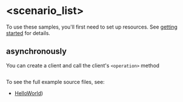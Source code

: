 # <scenario_list>

To use these samples, you'll first need to set up resources. See [getting started](https://github.com/Azure/azure-sdk-for-net/blob/main/sdk/devcenter/Azure.DevCenter.DevBox/README.md#getting-started) for details.

## <scenario> asynchronously

You can create a client and call the client's `<operation>` method

```C# Snippet:Azure_DevCenter_DevBox_ScenarioAsync
```

To see the full example source files, see:
* [HelloWorld](https://github.com/Azure/azure-sdk-for-net/blob/main/sdk/devcenter/Azure.DevCenter.DevBox/tests/Samples/Sample1_HelloWorldAsync.cs))

<!-- please refer to <https://github.com/Azure/azure-sdk-for-net/main/sdk/template/Azure.Template/samples/Sample1_HelloWorldAsync.md> to write sample readme file. -->
